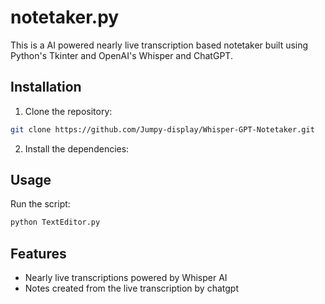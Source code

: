 # notetaker.py

This is a AI powered nearly live transcription based notetaker built using Python's Tkinter and OpenAI's Whisper and ChatGPT.

## Installation

1. Clone the repository:
```bash
git clone https://github.com/Jumpy-display/Whisper-GPT-Notetaker.git
```
2. Install the dependencies:
## Usage
Run the script:
```bash
python TextEditor.py
```
## Features
- Nearly live transcriptions powered by Whisper AI
- Notes created from the live transcription by chatgpt
